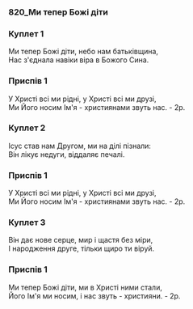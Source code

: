 ### 820_Ми тепер Божі діти
### Куплет 1
Ми тепер Божі діти, небо нам батьківщина, <br/>Нас з'єднала навіки віра в Божого Сина.
### Приспів 1
У Христі всі ми рідні, у Христі всі ми друзі,<br/>Ми Його носим Ім'я - християнами звуть нас. - 2р.
### Куплет 2
Ісус став нам Другом, ми на ділі пізнали: <br/>Він лікує недуги, віддаляє печалі.
### Приспів 1
У Христі всі ми рідні, у Христі всі ми друзі,<br/>Ми Його носим Ім'я - християнами звуть нас. - 2р.
### Куплет 3
Він дає нове серце, мир і щастя без міри, <br/>І народження друге, тільки щиро ти віруй.
### Приспів 1
Ми тепер Божі діти, ми в Христі ними стали, <br/>Його Ім'я ми носим, і нас звуть - християни. - 2р.
